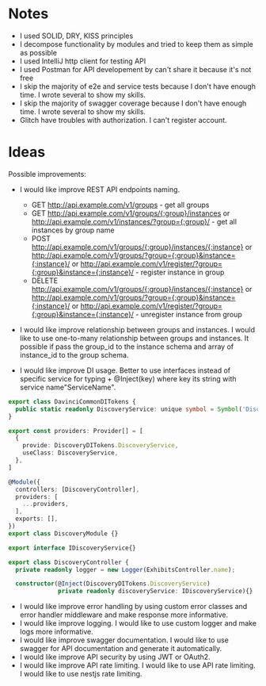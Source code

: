 # Notes

- I used SOLID, DRY, KISS principles
- I decompose functionality by modules and tried to keep them as simple as possible
- I used IntelliJ http client for testing API
- I used Postman for API developement by can't share it because it's not free
- I skip the majority of e2e and service tests because I don't have enough time. I wrote several to show my skills.
- I skip the majority of swagger coverage because I don't have enough time. I wrote several to show my skills.
- Glitch have troubles with authorization. I can't register account.

# Ideas

Possible improvements:

- I would like improve REST API endpoints naming.

  - GET http://api.example.com/v1/groups - get all groups
  - GET http://api.example.com/v1/groups/{:group}/instances or http://api.example.com/v1/instances/?group={:group}/ - get all instances by group name
  - POST http://api.example.com/v1/groups/{:group}/instances/{:instance} or http://api.example.com/v1/groups/?group={:group}&instance={:instance}/ or http://api.example.com/v1/register/?group={:group}&instance={:instance}/ - register instance in group
  - DELETE http://api.example.com/v1/groups/{:group}/instances/{:instance} or http://api.example.com/v1/groups/?group={:group}&instance={:instance}/ or http://api.example.com/v1/register/?group={:group}&instance={:instance}/ - unregister instance from group

- I would like improve relationship between groups and instances. I would like to use one-to-many relationship between groups and instances. It possible if pass the group_id to the instance schema and array of instance_id to the group schema.
- I would like improve DI usage. Better to use interfaces instead of specific service for typing + @Inject(key) where key its string with service name"ServiceName".

```ts
export class DavinciCommonDITokens {
  public static readonly DiscoveryService: unique symbol = Symbol('DiscoveryService');
}

export const providers: Provider[] = [
  {
    provide: DiscoveryDITokens.DiscoveryService,
    useClass: DiscoveryService,
  },
]

@Module({
  controllers: [DiscoveryController],
  providers: [
    ...providers,
  ],
  exports: [],
})
export class DiscoveryModule {}

export interface IDiscoveryService{}

export class DiscoveryController {
  private readonly logger = new Logger(ExhibitsController.name);

  constructor(@Inject(DiscoveryDITokens.DiscoveryService)
              private readonly discoveryService: IDiscoveryService){}
```

- I would like improve error handling by using custom error classes and error handler middleware and make response more informative.
- I would like improve logging. I would like to use custom logger and make logs more informative.
- I would like improve swagger documentation. I would like to use swagger for API documentation and generate it automatically.
- I would like improve API security by using JWT or OAuth2.
- I would like improve API rate limiting. I would like to use API rate limiting. I would like to use nestjs rate limiting.
